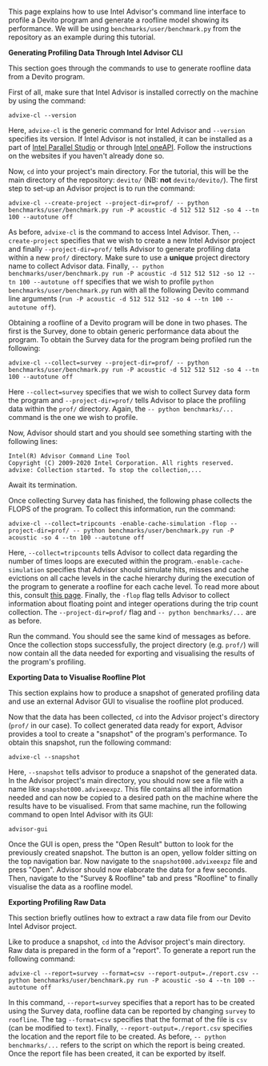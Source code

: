 This page explains how to use Intel Advisor's command line interface to profile a Devito program and generate a roofline model showing its performance. We will be using `benchmarks/user/benchmark.py` from the repository as an example during this tutorial.




**Generating Profiling Data Through Intel Advisor CLI**

This section goes through the commands to use to generate roofline data from a Devito program.

First of all, make sure that Intel Advisor is installed correctly on the machine by using the command:

```
advixe-cl --version
```

Here, `advixe-cl` is the generic command for Intel Advisor and `--version` specifies its version. If Intel Advisor is not installed, it can be installed as a part of [Intel Parallel Studio](https://software.intel.com/content/www/us/en/develop/tools/parallel-studio-xe/choose-download.html) or through [Intel oneAPI](https://software.intel.com/content/www/us/en/develop/tools/oneapi/base-toolkit.html). Follow the instructions on the websites if you haven't already done so.

Now, `cd` into your project's main directory. For the tutorial, this will be the main directory of the repository: `devito/` (NB: **not** `devito/devito/`). The first step to set-up an Advisor project is to run the command:

```
advixe-cl --create-project --project-dir=prof/ -- python benchmarks/user/benchmark.py run -P acoustic -d 512 512 512 -so 4 --tn 100 --autotune off
```

As before, `advixe-cl` is the command to access Intel Advisor. Then, `--create-project` specifies that we wish to create a new Intel Advisor project and finally `--project-dir=prof/` tells Advisor to generate profiling data within a new `prof/` directory. Make sure to use a **unique** project directory name to collect Advisor data. Finally, `-- python benchmarks/user/benchmark.py run -P acoustic -d 512 512 512 -so 12 --tn 100 --autotune off` specifies that we wish to profile `python benchmarks/user/benchmark.py` run with all the following Devito command line arguments (`run -P acoustic -d 512 512 512 -so 4 --tn 100 --autotune off`).

Obtaining a roofline of a Devito program will be done in two phases. The first is the Survey, done to obtain generic performance data about the program. To obtain the Survey data for the program being profiled run the following:

```
advixe-cl --collect=survey --project-dir=prof/ -- python benchmarks/user/benchmark.py run -P acoustic -d 512 512 512 -so 4 --tn 100 --autotune off
```

Here `--collect=survey` specifies that we wish to collect Survey data form the program and `--project-dir=prof/` tells Advisor to place the profiling data within the `prof/` directory. Again, the `-- python benchmarks/...` command is the one we wish to profile.

Now, Advisor should start and you should see something starting with the following lines:

```
Intel(R) Advisor Command Line Tool
Copyright (C) 2009-2020 Intel Corporation. All rights reserved.
advixe: Collection started. To stop the collection,...
```

Await its termination.

Once collecting Survey data has finished, the following phase collects the FLOPS of the program. To collect this information, run the command:

```
advixe-cl --collect=tripcounts -enable-cache-simulation -flop --project-dir=prof/ -- python benchmarks/user/benchmark.py run -P acoustic -so 4 --tn 100 --autotune off
```

Here, `--collect=tripcounts` tells Advisor to collect data regarding the number of times loops are executed within the program.`-enable-cache-simulation` specifies that Advisor should simulate hits, misses and cache evictions on all cache levels in the cache hierarchy during the execution of the program to generate a roofline for each cache level. To read more about this, consult [this page](https://software.intel.com/content/www/us/en/develop/articles/integrated-roofline-model-with-intel-advisor.html). Finally, the `-flop` flag tells Advisor to collect information about floating point and integer operations during the trip count collection. The `--project-dir=prof/` flag and `-- python benchmarks/...` are as before.

Run the command. You should see the same kind of messages as before. Once the collection stops successfully, the project directory (e.g. `prof/`) will now contain all the data needed for exporting and visualising the results of the program's profiling.



**Exporting Data to Visualise Roofline Plot**

This section explains how to produce a snapshot of generated profiling data and use an external Advisor GUI to visualise the roofline plot produced.

Now that the data has been collected, `cd` into the Advisor project's directory (`prof/` in our case). To collect generated data ready for export, Advisor provides a tool to create a "snapshot" of the program's performance. To obtain this snapshot, run the following command:

```
advixe-cl --snapshot
```

Here, `--snapshot` tells advisor to produce a snapshot of the generated data. In the Advisor project's main directory, you should now see a file with a name like `snapshot000.advixeexpz`. This file contains all the information needed and can now be copied to a desired path on the machine where the results have to be visualised. From that same machine, run the following command to open Intel Advisor with its GUI:

```
advisor-gui
```

Once the GUI is open, press the "Open Result" button to look for the previously created snapshot. The button is an open, yellow folder sitting on the top navigation bar. Now navigate to the `snapshot000.advixeexpz` file and press "Open". Advisor should now elaborate the data for a few seconds. Then, navigate to the "Survey & Roofline" tab and press "Roofline" to finally visualise the data as a roofline model.


**Exporting Profiling Raw Data**

This section briefly outlines how to extract a raw data file from our Devito Intel Advisor project.

Like to produce a snapshot, `cd` into the Advisor project's main directory. Raw data is prepared in the form of a "report". To generate a report run the following command:

```
advixe-cl --report=survey --format=csv --report-output=./report.csv -- python benchmarks/user/benchmark.py run -P acoustic -so 4 --tn 100 --autotune off
```

In this command, `--report=survey` specifies that a report has to be created using the Survey data, roofline data can be reported by changing `survey` to `roofline`. The tag `--format=csv` specifies that the format of the file is `csv` (can be modified to `text`). Finally, `--report-output=./report.csv` specifies the location and the report file to be created. As before, `-- python benchmarks/...` refers to the script on which the report is being created. Once the report file has been created, it can be exported by itself.